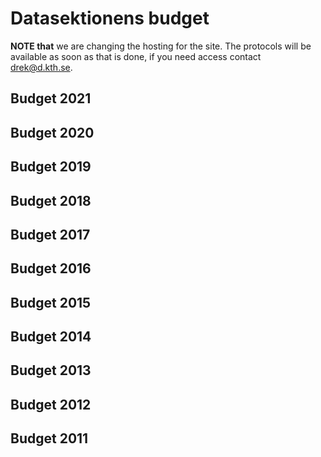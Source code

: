 # Datasektionens budget

**NOTE that** we are changing the hosting for the site. The protocols will be available as soon as that is done, if you need access contact drek@d.kth.se.

## Budget 2021

## Budget 2020

## Budget 2019

## Budget 2018

## Budget 2017

## Budget 2016

## Budget 2015

## Budget 2014

## Budget 2013

## Budget 2012

## Budget 2011

